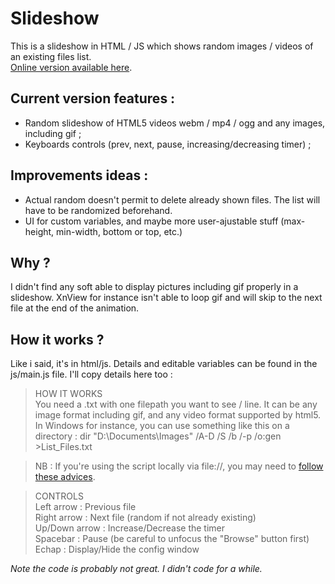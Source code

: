 # Slideshow
This is a slideshow in HTML / JS which shows random images / videos of an existing files list.  
[Online version available here](http://www.i-volve.net/_lab/slideshow/).

## Current version features :  
* Random slideshow of HTML5 videos webm / mp4 / ogg and any images, including gif ;  
* Keyboards controls (prev, next, pause, increasing/decreasing timer) ;  

## Improvements ideas :  
* Actual random doesn't permit to delete already shown files. The list will have to be randomized beforehand.
* UI for custom variables, and maybe more user-ajustable stuff (max-height, min-width, bottom or top, etc.)

## Why ?  
I didn't find any soft able to display pictures including gif properly in a slideshow. XnView for instance isn't able to loop gif and will skip to the next file at the end of the animation.

## How it works ?  
Like i said, it's in html/js. Details and editable variables can be found in the js/main.js file. I'll copy details here too :  
> HOW IT WORKS  
	You need a .txt with one filepath you want to see / line.
	It can be any image format including gif, and any video format supported by html5.
	In Windows for instance, you can use something like this on a directory :
	dir "D:\Documents\Images" /A-D /S /b /-p /o:gen >List_Files.txt  
	
> NB : If you're using the script locally via file://, you may need to [follow these advices](http://kb.mozillazine.org/Links_to_local_pages_do_not_work).

> CONTROLS  
	Left arrow : Previous file  
	Right arrow : Next file (random if not already existing)  
	Up/Down arrow : Increase/Decrease the timer  
	Spacebar : Pause (be careful to unfocus the "Browse" button first)
	Echap : Display/Hide the config window

*Note the code is probably not great. I didn't code for a while.*
